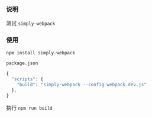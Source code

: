 ### 说明 

测试 `simply-webpack`

### 使用

```js
npm install simply-webpack
```

`package.json`

```js
{
  "scripts": {
    "build": "simply-webpack --config webpack.dev.js"
  },
}
```

执行 `npm run build`